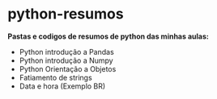 # python-resumos
**Pastas e codigos de resumos de python das minhas aulas:**
- Python introdução a Pandas
- Python introdução a Numpy
- Python Orientação a Objetos
- Fatiamento de strings
- Data e hora (Exemplo BR)
